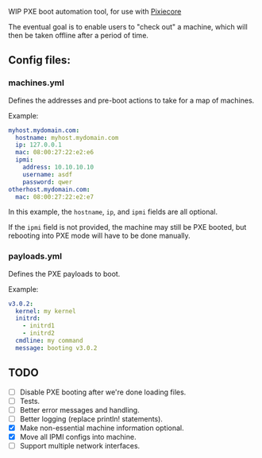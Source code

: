 WIP PXE boot automation tool, for use with [Pixiecore](https://github.com/danderson/netboot/tree/master/pixiecore)

The eventual goal is to enable users to "check out" a machine, which will then be taken offline after a period of time.

## Config files:

### machines.yml

Defines the addresses and pre-boot actions to take for a map of machines.

Example:
```yaml
myhost.mydomain.com:
  hostname: myhost.mydomain.com
  ip: 127.0.0.1
  mac: 08:00:27:22:e2:e6
  ipmi:
    address: 10.10.10.10
    username: asdf
    password: qwer
otherhost.mydomain.com:
  mac: 08:00:27:22:e2:e7
```

In this example, the `hostname`, `ip`, and `ipmi` fields are all optional.

If the `ipmi` field is not provided, the machine may still be PXE booted, but rebooting into PXE mode will have to be done manually.

### payloads.yml

Defines the PXE payloads to boot.

Example:
```yaml
v3.0.2:
  kernel: my kernel
  initrd:
    - initrd1
    - initrd2
  cmdline: my command
  message: booting v3.0.2
```

## TODO

- [ ] Disable PXE booting after we're done loading files.
- [ ] Tests.
- [ ] Better error messages and handling.
- [ ] Better logging (replace println! statements).
- [X] Make non-essential machine information optional.
- [X] Move all IPMI configs into machine.
- [ ] Support multiple network interfaces.
